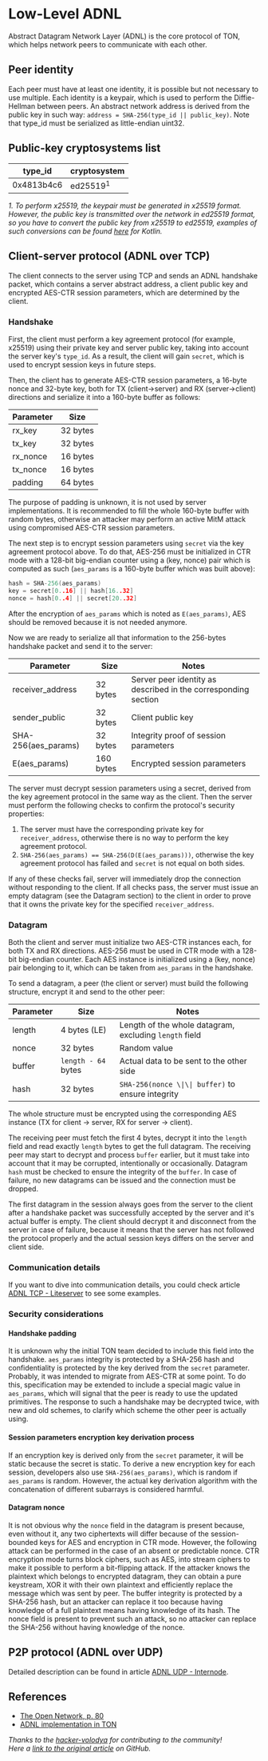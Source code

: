 # Low-Level ADNL

Abstract Datagram Network Layer (ADNL) is the core protocol of TON, which helps network peers to communicate with each other.

## Peer identity

Each peer must have at least one identity, it is possible but not necessary to use multiple. Each identity is a keypair, which is used to perform the Diffie-Hellman between peers. An abstract network address is derived from the public key in such way: `address = SHA-256(type_id || public_key)`. Note that type_id must be serialized as little-endian uint32.

## Public-key cryptosystems list

| type_id | cryptosystem        |
| ---------------------------- | ------------------- |
| 0x4813b4c6                   | ed25519<sup>1</sup> |

_1. To perform x25519, the keypair must be generated in x25519 format. However, the public key is transmitted over the network in ed25519 format, so you have to convert the public key from x25519 to ed25519, examples of such conversions can be found [here](https://github.com/andreypfau/curve25519-kotlin/blob/f008dbc2c0ebc3ed6ca5d3251ffb7cf48edc91e2/src/commonMain/kotlin/curve25519/MontgomeryPoint.kt#L39) for Kotlin._

## Client-server protocol (ADNL over TCP)

The client connects to the server using TCP and sends an ADNL handshake packet, which contains a server abstract address, a client public key and encrypted AES-CTR session parameters, which are determined by the client.

### Handshake

First, the client must perform a key agreement protocol (for example, x25519) using their private key and server public key, taking into account the server key's `type_id`. As a result, the client will gain `secret`, which is used to encrypt session keys in future steps.

Then, the client has to generate AES-CTR session parameters, a 16-byte nonce and 32-byte key, both for TX (client->server) and RX (server->client) directions and serialize it into a 160-byte buffer as follows:

| Parameter                     | Size     |
| ----------------------------- | -------- |
| rx_key   | 32 bytes |
| tx_key   | 32 bytes |
| rx_nonce | 16 bytes |
| tx_nonce | 16 bytes |
| padding                       | 64 bytes |

The purpose of padding is unknown, it is not used by server implementations. It is recommended to fill the whole 160-byte buffer with random bytes, otherwise an attacker may perform an active MitM attack using compromised AES-CTR session parameters.

The next step is to encrypt session parameters using `secret` via the key agreement protocol above. To do that, AES-256 must be initialized in CTR mode with a 128-bit big-endian counter using a (key, nonce) pair which is computed as such (`aes_params` is a 160-byte buffer which was built above):

```cpp
hash = SHA-256(aes_params)
key = secret[0..16] || hash[16..32]
nonce = hash[0..4] || secret[20..32]
```

After the encryption of `aes_params` which is noted as `E(aes_params)`, AES should be removed because it is not needed anymore.

Now we are ready to serialize all that information to the 256-bytes handshake packet and send it to the server:

| Parameter                                                   | Size      | Notes                                                          |
| ----------------------------------------------------------- | --------- | -------------------------------------------------------------- |
| receiver_address                       | 32 bytes  | Server peer identity as described in the corresponding section |
| sender_public                          | 32 bytes  | Client public key                                              |
| SHA-256(aes_params) | 32 bytes  | Integrity proof of session parameters                          |
| E(aes_params)       | 160 bytes | Encrypted session parameters                                   |

The server must decrypt session parameters using a secret, derived from the key agreement protocol in the same way as the client. Then the server must perform the following checks to confirm the protocol's security properties:

1. The server must have the corresponding private key for `receiver_address`, otherwise there is no way to perform the key agreement protocol.
2. `SHA-256(aes_params) == SHA-256(D(E(aes_params)))`, otherwise the key agreement protocol has failed and `secret` is not equal on both sides.

If any of these checks fail, server will immediately drop the connection without responding to the client. If all checks pass, the server must issue an empty datagram (see the Datagram section) to the client in order to prove that it owns the private key for the specified `receiver_address`.

### Datagram

Both the client and server must initialize two AES-CTR instances each, for both TX and RX directions. AES-256 must be used in CTR mode with a 128-bit big-endian counter. Each AES instance is initialized using a (key, nonce) pair belonging to it, which can be taken from `aes_params` in the handshake.

To send a datagram, a peer (the client or server) must build the following structure, encrypt it and send to the other peer:

| Parameter | Size                            | Notes                                                  |
| --------- | ------------------------------- | ------------------------------------------------------ |
| length    | 4 bytes (LE) | Length of the whole datagram, excluding `length` field |
| nonce     | 32 bytes                        | Random value                                           |
| buffer    | `length - 64` bytes             | Actual data to be sent to the other side               |
| hash      | 32 bytes                        | `SHA-256(nonce \\|\\| buffer)` to ensure integrity   |

The whole structure must be encrypted using the corresponding AES instance (TX for client -> server, RX for server -> client).

The receiving peer must fetch the first 4 bytes, decrypt it into the `length` field and read exactly `length` bytes to get the full datagram. The receiving peer may start to decrypt and process `buffer` earlier, but it must take into account that it may be corrupted, intentionally or occasionally. Datagram `hash` must be checked to ensure the integrity of the `buffer`. In case of failure, no new datagrams can be issued and the connection must be dropped.

The first datagram in the session always goes from the server to the client after a handshake packet was successfully accepted by the server and it's actual buffer is empty. The client should decrypt it and disconnect from the server in case of failure, because it means that the server has not followed the protocol properly and the actual session keys differs on the server and client side.

### Communication details

If you want to dive into communication details, you could check article [ADNL TCP - Liteserver](/v3/documentation/network/protocols/adnl/adnl-tcp) to see some examples.

### Security considerations

#### Handshake padding

It is unknown why the initial TON team decided to include this field into the handshake. `aes_params` integrity is protected by a SHA-256 hash and confidentiality is protected by the key derived from the `secret` parameter. Probably, it was intended to migrate from AES-CTR at some point. To do this, specification may be extended to include a special magic value in `aes_params`, which will signal that the peer is ready to use the updated primitives. The response to such a handshake may be decrypted twice, with new and old schemes, to clarify which scheme the other peer is actually using.

#### Session parameters encryption key derivation process

If an encryption key is derived only from the `secret` parameter, it will be static because the secret is static. To derive a new encryption key for each session, developers also use `SHA-256(aes_params)`, which is random if `aes_params` is random. However, the actual key derivation algorithm with the concatenation of different subarrays is considered harmful.

#### Datagram nonce

It is not obvious why the `nonce` field in the datagram is present because, even without it, any two ciphertexts will differ because of the session-bounded keys for AES and encryption in CTR mode. However, the following attack can be performed in the case of an absent or predictable nonce. CTR encryption mode turns block ciphers, such as AES, into stream ciphers to make it possible to perform a bit-flipping attack. If the attacker knows the plaintext which belongs to encrypted datagram, they can obtain a pure keystream, XOR it with their own plaintext and efficiently replace the message which was sent by peer. The buffer integrity is protected by a SHA-256 hash, but an attacker can replace it too because having knowledge of a full plaintext means having knowledge of its hash. The nonce field is present to prevent such an attack, so no attacker can replace the SHA-256 without having knowledge of the nonce.

## P2P protocol (ADNL over UDP)

Detailed description can be found in article [ADNL UDP - Internode](/v3/documentation/network/protocols/adnl/adnl-udp).

## References

- [The Open Network, p. 80](https://ton.org/ton.pdf)
- [ADNL implementation in TON](https://github.com/ton-blockchain/ton/tree/master/adnl)

_Thanks to the [hacker-volodya](https://github.com/hacker-volodya) for contributing to the community!_\
_Here a [link to the original article](https://github.com/tonstack/ton-docs/tree/main/ADNL) on GitHub._
